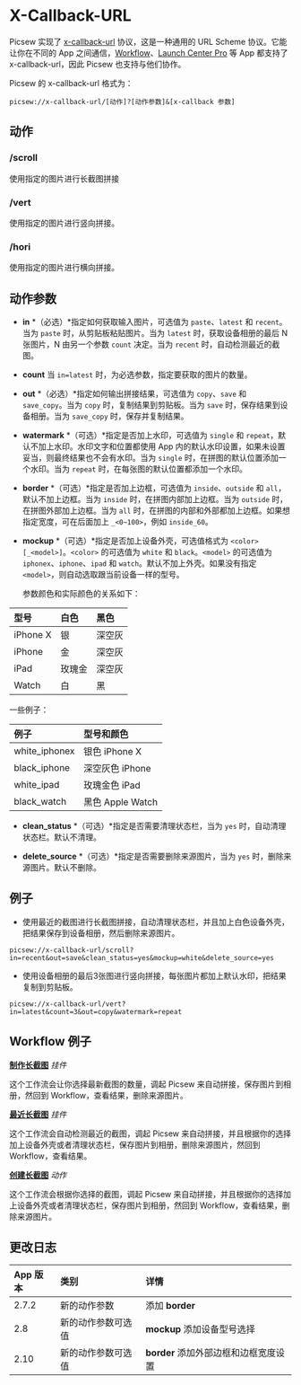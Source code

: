 # X-Callback-URL 

Picsew 实现了 [x-callback-url](http://x-callback-url.com/) 协议，这是一种通用的 URL Scheme 协议。它能让你在不同的 App 之间通信，[Workflow](https://workflow.is/)、[Launch Center Pro](https://contrast.co/launch-center-pro/) 等 App 都支持了 x-callback-url，因此 Picsew 也支持与他们协作。

Picsew 的 x-callback-url 格式为：

```
picsew://x-callback-url/[动作]?[动作参数]&[x-callback 参数]
```

## 动作

### /scroll

使用指定的图片进行长截图拼接

### /vert

使用指定的图片进行竖向拼接。

### /hori

使用指定的图片进行横向拼接。

## 动作参数

- **in** *（必选）*指定如何获取输入图片，可选值为 `paste`、`latest` 和 `recent`。当为 `paste` 时，从剪贴板粘贴图片。当为 `latest` 时，获取设备相册的最后 N 张图片，N 由另一个参数 `count` 决定。当为 `recent` 时，自动检测最近的截图。

- **count** 当 `in=latest` 时，为必选参数，指定要获取的图片的数量。
    
- **out** *（必选）*指定如何输出拼接结果，可选值为 `copy`、`save` 和 `save_copy`。当为 `copy` 时，复制结果到剪贴板。当为 `save` 时，保存结果到设备相册。当为 `save_copy` 时，保存并复制结果。

- **watermark** *（可选）*指定是否加上水印，可选值为 `single` 和 `repeat`，默认不加上水印。水印文字和位置都使用 App 内的默认水印设置，如果未设置妥当，则最终结果也不会有水印。当为 `single` 时，在拼图的默认位置添加一个水印。当为 `repeat` 时，在每张图的默认位置都添加一个水印。

- **border** *（可选）*指定是否加上边框，可选值为 `inside`、`outside` 和 `all`，默认不加上边框。当为 `inside` 时，在拼图内部加上边框。当为 `outside` 时，在拼图外部加上边框。当为 `all` 时，在拼图的内部和外部都加上边框。如果想指定宽度，可在后面加上 `_<0~100>`，例如 `inside_60`。

- **mockup** *（可选）*指定是否加上设备外壳，可选值格式为 `<color>[_<model>]`。`<color>` 的可选值为 `white` 和 `black`。`<model>` 的可选值为 `iphonex`、`iphone`、`ipad` 和 `watch`。默认不加上外壳。如果没有指定 `<model>`，则自动选取跟当前设备一样的型号。

  参数颜色和实际颜色的关系如下：

|   型号   |  白色  |  黑色  |
| :------- | :----- | :----- |
| iPhone X | 银     | 深空灰 |
| iPhone   | 金     | 深空灰 |
| iPad     | 玫瑰金 | 深空灰 |
| Watch    | 白     | 黑     |

  一些例子：

|      例子     |    型号和颜色    |
| :------------ | :--------------- |
| white_iphonex | 银色 iPhone X    |
| black_iphone  | 深空灰色 iPhone  |
| white_ipad    | 玫瑰金色 iPad    |
| black_watch   | 黑色 Apple Watch |

- **clean_status** *（可选）*指定是否需要清理状态栏，当为 `yes` 时，自动清理状态栏。默认不清理。

- **delete_source** *（可选）*指定是否需要删除来源图片，当为 `yes` 时，删除来源图片。默认不删除。

## 例子

- 使用最近的截图进行长截图拼接，自动清理状态栏，并且加上白色设备外壳，把结果保存到设备相册，然后删除来源图片。

```
picsew://x-callback-url/scroll?in=recent&out=save&clean_status=yes&mockup=white&delete_source=yes
```

- 使用设备相册的最后3张图进行竖向拼接，每张图片都加上默认水印，把结果复制到剪贴板。

```
picsew://x-callback-url/vert?in=latest&count=3&out=copy&watermark=repeat
```

## Workflow 例子

**[制作长截图](https://workflow.is/workflows/e9b64bc79d854bb0a9f9531d6cab5bdd)** *挂件*

这个工作流会让你选择最新截图的数量，调起 Picsew 来自动拼接，保存图片到相册，然回到 Workflow，查看结果，删除来源图片。

**[最近长截图](https://workflow.is/workflows/b3084df208c34b74877471bddad84576)** *挂件*

这个工作流会自动检测最近的截图，调起 Picsew 来自动拼接，并且根据你的选择加上设备外壳或者清理状态栏，保存图片到相册，删除来源图片，然回到 Workflow，查看结果。

**[创建长截图](https://workflow.is/workflows/a9c746a2306e400c914d274b5d0998bd)** *动作*

这个工作流会根据你选择的截图，调起 Picsew 来自动拼接，并且根据你的选择加上设备外壳或者清理状态栏，保存图片到相册，然回到 Workflow，查看结果，删除来源图片。

## 更改日志

| App 版本 |        类别        |             详情            |
| :------- | :----------------- | :-------------------------- |
| 2.7.2    | 新的动作参数       | 添加 **border**             |
| 2.8      | 新的动作参数可选值 | **mockup** 添加设备型号选择 |
| 2.10     | 新的动作参数可选值 | **border** 添加外部边框和边框宽度设置 |
